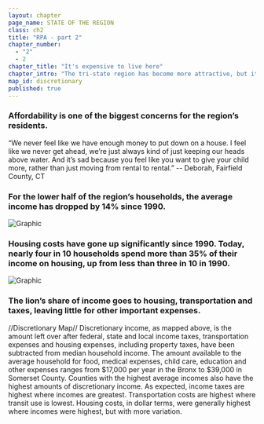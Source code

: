 ```yaml
---
layout: chapter
page_name: STATE OF THE REGION
class: ch2
title: "RPA - part 2"
chapter_number:
  - "2"
  - 2
chapter_title: "It's expensive to live here"
chapter_intro: "The tri-state region has become more attractive, but it has also become more expensive. While housing costs have risen sharply and property taxes are taking a larger share of household budgets, household incomes have stagnated. In fact, median household incomes have dropped by 4% since1990 – a much steeper decline than the national average of 1%.  Of course, the region has always been high-cost and crowded, and improvements in the economy and quality of life drive up prices and attract more residents and businesses. But if incomes do not keep pace with prices, or if the hassles of living here outweigh the advantages, the region’s virtuous cycle of growth and prosperity could be interrupted."
map_id: discretionary
published: true
---
```


### Affordability is one of the biggest concerns for the region’s residents.

“We never feel like we have enough money to put down on a house. I feel like we never get ahead, we’re just always kind of just keeping our heads above water. And it’s sad because you feel like you want to give your child more, rather than just moving from rental to rental.”
-- Deborah, Fairfield County, CT


### For the lower half of the region’s households, the average income has dropped by 14% since 1990.
![Graphic]({{site.root}}/images/ch2/graph-1.jpg)


### Housing costs have gone up significantly since 1990. Today, nearly four in 10 households spend more than 35% of their income on housing, up from less than three in 10 in 1990.
![Graphic]({{site.root}}/images/ch2/graph-2.jpg)


### The lion’s share of income goes to housing, transportation and taxes, leaving little for other important expenses.
//Discretionary Map//
Discretionary income, as mapped above, is the amount left over after federal, state and local income taxes, transportation expenses and housing expenses, including property taxes, have been subtracted from median household income. The amount available to the average household for food, medical expenses, child care, education and other expenses ranges from $17,000 per year in the Bronx to $39,000 in Somerset County.
Counties with the highest average incomes also have the highest amounts of discretionary income. As expected, income taxes are highest where incomes are greatest. Transportation costs are highest where transit use is lowest. Housing costs, in dollar terms, were generally highest where incomes were highest, but with more variation.